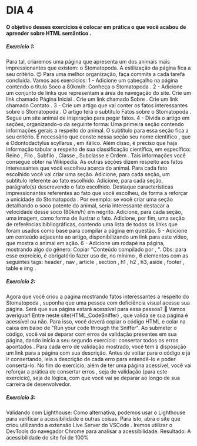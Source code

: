 # DIA 4

 #### O objetivo desses exercícios é colocar em prática o que você acabou de aprender sobre HTML semântico .

##### Exercício 1:
Para tal, criaremos uma página que apresenta um dos animais mais impressionantes que existem: o Stomatopoda. A estilização da página fica a seu critério. 😉
Para uma melhor organização, faça commits a cada tarefa concluída. Vamos aos exercícios:
1 - Adicione um cabeçalho na página contendo o título Soco a 80km/h: Conheça o Stomatopoda .
2 - Adicione um conjunto de links que representam a área de navegação do site.
Crie um link chamado Página Inicial .
Crie um link chamado Sobre .
Crie um link chamado Contato .
3 - Crie um artigo que vai conter os fatos interessantes sobre o Stomatopoda . O artigo terá o subtítulo Fatos sobre o Stomatopoda . Segue um site animal de inspiração para pegar fatos.
4 - Divida o artigo em seções, organizando-o da seguinte forma:
Uma primeira seção contendo informações gerais a respeito do animal. O subtítulo para essa seção fica a seu critério. É necessário que conste nessa seção seu nome científico , que é Odontodactylus scyllarus , em itálico. Além disso, é preciso que haja informação tabular a respeito de sua classificação científica, em específico: Reino , Filo , Subfilo , Classe , Subclasse e Ordem . Tais informações você consegue obter na Wikipedia.
As outras seções dizem respeito aos fatos interessantes que você escolheu acerca do animal. Para cada fato escolhido você vai criar uma seção.
Adicione, para cada seção, um subtítulo referente ao fato escolhido.
Adicione, para cada seção, parágrafo(s) descrevendo o fato escolhido. Destaque características impressionantes referentes ao fato que você escolheu, de forma a reforçar a unicidade do Stomatopoda . Por exemplo: se você criar uma seção detalhando o soco potente do animal, seria interessante destacar a velocidade desse soco (80km/h) em negrito.
Adicione, para cada seção, uma imagem, como forma de ilustrar o fato.
Adicione, por fim, uma seção de referências bibliográficas, contendo uma lista de todos os links que foram usados como base para compilar a página em questão.
5 - Adicione um conteúdo adjacente ao artigo, disponibilizando um link para este vídeo, que mostra o animal em ação.
6 - Adicione um rodapé na página, mostrando algo do gênero:
Copiar
"Conteúdo compilado por <insere seu nome>, <ano atual>".
Obs: para esse exercício, é obrigatório fazer uso de, no mínimo , 6 elementos com as seguintes tags: header , nav , article , section , h1 , h2 , h3, aside , footer , table e img .

##### Exercício 2:
Agora que você criou a página mostrando fatos interessantes a respeito do Stomatopoda , suponha que uma pessoa com deficiência visual acesse sua página. Será que sua página estará acessível para essa pessoa? 🤔
Vamos averiguar!
Entre neste site(HTML_CodeSniffer) , que valida se sua página é acessível ou não. Para isso, você deverá copiar o código HTML e colar na caixa em baixo de "Run your code through the Sniffer".
Ao submeter o código, você vai se deparar com erros de validação presentes em sua página, dando início a seu segundo exercício: consertar todos os erros apontados .
Para cada erro de validação mostrado, você tem à disposição um link para a página com sua descrição. Antes de voltar para o código e já ir consertando, leia a descrição de cada erro para entendê-lo e poder consertá-lo.
No fim do exercício, além de ter uma página acessível, você vai reforçar a prática de consertar erros , seja de validação (para este exercício), seja de lógica, com que você vai se deparar ao longo de sua carreira de desenvolvedor.

##### Exercício 3: 
Validando com Lighthouse:
Como alternativa, podemos usar o Lighthouse para verificar a acessibilidade e outras coisas. Para isto, abra o site que criou utilizando a extensão Live Server do VSCode . Iremos utilizar o DevTools do navegador Chrome para analisar a acessibilidade.
Resultado: A acessibilidade do site foi de 100%
